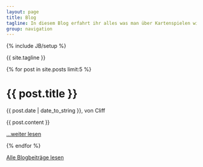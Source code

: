 ```yaml
---
layout: page
title: Blog
tagline: In diesem Blog erfahrt ihr alles was man über Kartenspielen wissen muss, kann und sollte.
group: navigation
---
```

{% include JB/setup %}



{{ site.tagline }}

<div class="posts">
  {% for post in site.posts limit:5 %}
  <div class="article">
    <div class="page-header">
      <h1>{{ post.title }}</h1>
      <p class="meta-tag">{{ post.date | date_to_string }}, von Cliff</p>
    </div>
    {{ post.content }}
    <p><a href="{{ BASE_PATH }}{{ post.url }}">…weiter lesen</a></p>
  </div>
  {% endfor %}
</div>

<p><a href="{{ BASE_PATH }}/archive.html">Alle Blogbeiträge lesen</a></p>


